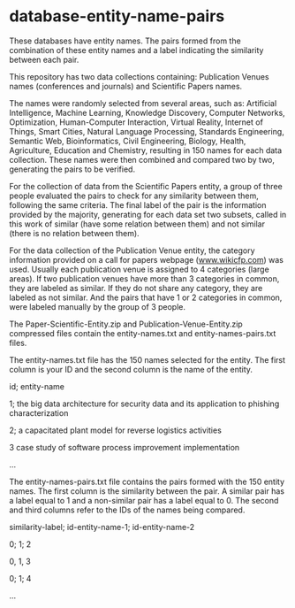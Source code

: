 # database-entity-name-pairs
These databases have entity names. The pairs formed from the combination of these entity names and a label indicating the similarity between each pair.

This repository has two data collections containing: Publication Venues names (conferences and journals) and Scientific Papers names.

The names were randomly selected from several areas, such as: Artificial Intelligence, Machine Learning, Knowledge Discovery, Computer Networks, Optimization, Human-Computer Interaction, Virtual Reality, Internet of Things, Smart Cities, Natural Language Processing, Standards Engineering, Semantic Web, Bioinformatics, Civil Engineering, Biology, Health, Agriculture, Education and Chemistry, resulting in 150 names for each data collection. These names were then combined and compared two by two, generating the pairs to be verified.

For the collection of data from the Scientific Papers entity, a group of three people evaluated the pairs to check for any similarity between them, following the same criteria. The final label of the pair is the information provided by the majority, generating for each data set two subsets, called in this work of similar (have some relation between them) and not similar (there is no relation between them).

For the data collection of the Publication Venue entity, the category information provided on a call for papers webpage (www.wikicfp.com) was used. Usually each publication venue is assigned to 4 categories (large areas). If two publication venues have more than 3 categories in common, they are labeled as similar. If they do not share any category, they are labeled as not similar. And the pairs that have 1 or 2 categories in common, were labeled manually by the group of 3 people.

The Paper-Scientific-Entity.zip and Publication-Venue-Entity.zip compressed files contain the entity-names.txt and entity-names-pairs.txt files. 

The entity-names.txt file has the 150 names selected for the entity. The first column is your ID and the second column is the name of the entity.

id; entity-name

1; the big data architecture for security data and its application to phishing characterization

2; a capacitated plant model for reverse logistics activities

3 case study of software process improvement implementation

...

The entity-names-pairs.txt file contains the pairs formed with the 150 entity names. The first column is the similarity between the pair. A similar pair has a label equal to 1 and a non-similar pair has a label equal to 0. The second and third columns refer to the IDs of the names being compared.

similarity-label; id-entity-name-1; id-entity-name-2

0; 1; 2

0, 1, 3

0; 1; 4

...
